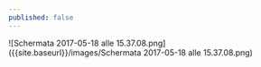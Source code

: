 ```yaml
---
published: false
---
```



![Schermata 2017-05-18 alle 15.37.08.png]({{site.baseurl}}/images/Schermata 2017-05-18 alle 15.37.08.png)
